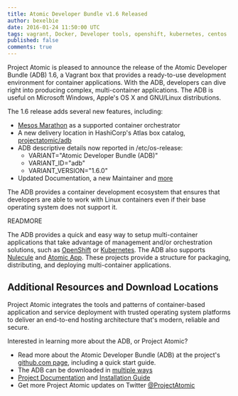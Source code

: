 ```yaml
---
title: Atomic Developer Bundle v1.6 Released
author: bexelbie
date: 2016-01-24 11:50:00 UTC
tags: vagrant, Docker, Developer tools, openshift, kubernetes, centos
published: false
comments: true
---
```

Project Atomic is pleased to announce the release of the Atomic Developer Bundle (ADB) 1.6, a Vagrant box that provides a ready-to-use development environment for container applications.  With the ADB, developers can dive right into producing complex, multi-container applications.  The ADB is useful on Microsoft Windows, Apple's OS X and GNU/Linux distributions.

The 1.6 release adds several new features, including:

  * [Mesos Marathon](https://mesosphere.github.io/marathon/) as a supported container orchestrator
  * A new delivery location in HashiCorp's Atlas box catalog, [projectatomic/adb](https://atlas.hashicorp.com/projectatomic/boxes/adb)
  * ADB descriptive details now reported in /etc/os-release:
    * VARIANT="Atomic Developer Bundle (ADB)"
    * VARIANT_ID="adb"
    * VARIANT_VERSION="1.6.0"
  * Updated Documentation, a new Maintainer and [more](https://github.com/projectatomic/adb-atomic-developer-bundle/releases/tag/v1.6.0)

The ADB provides a container development ecosystem that ensures that developers are able to work with Linux containers even if their base operating system does not support it.

READMORE

The ADB provides a quick and easy way to setup multi-container applications that take advantage of management and/or orchestration solutions, such as [OpenShift](https://www.openshift.org/) or [Kubernetes](http://kubernetes.io/). The ADB also supports [Nulecule](http://www.projectatomic.io/docs/nulecule/) and [Atomic App](http://www.projectatomic.io/docs/atomicapp/). These projects provide a structure for packaging, distributing, and deploying multi-container applications. 

## Additional Resources and Download Locations

Project Atomic integrates the tools and patterns of container-based application and service deployment with trusted operating system platforms to deliver an end-to-end hosting architecture that's modern, reliable and secure.

Interested in learning more about the ADB, or Project Atomic?

  * Read more about the Atomic Developer Bundle (ADB) at the project's [github.com page](https://github.com/projectatomic/adb-atomic-developer-bundle), including a quick start guide.
  * The ADB can be downloaded in [multiple ways](https://github.com/projectatomic/adb-atomic-developer-bundle/blob/master/docs/installing.rst#3-download-the-adb)
  * [Project Documentation](https://github.com/projectatomic/adb-atomic-developer-bundle#documentation) and [Installation Guide](https://github.com/projectatomic/adb-atomic-developer-bundle/blob/master/docs/installing.rst)
  * Get more Project Atomic updates on Twitter [@ProjectAtomic](https://twitter.com/projectatomic)
